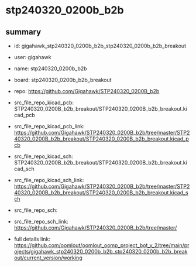 # stp240320_0200b_b2b
 
## summary 
* id: gigahawk_stp240320_0200b_b2b_stp240320_0200b_b2b_breakout
* user: gigahawk
* name: stp240320_0200b_b2b
* board: stp240320_0200b_b2b_breakout
* repo: https://github.com/Gigahawk/STP240320_0200B_b2b
* src_file_repo_kicad_pcb: STP240320_0200B_b2b_breakout/STP240320_0200B_b2b_breakout.kicad_pcb
* src_file_repo_kicad_pcb_link: https://github.com/Gigahawk/STP240320_0200B_b2b/tree/master/STP240320_0200B_b2b_breakout/STP240320_0200B_b2b_breakout.kicad_pcb
* src_file_repo_kicad_sch: STP240320_0200B_b2b_breakout/STP240320_0200B_b2b_breakout.kicad_sch
* src_file_repo_kicad_sch_link: https://github.com/Gigahawk/STP240320_0200B_b2b/tree/master/STP240320_0200B_b2b_breakout/STP240320_0200B_b2b_breakout.kicad_sch

* src_file_repo_sch: 
* src_file_repo_sch_link: https://github.com/Gigahawk/STP240320_0200B_b2b/tree/master/
* full details link: https://github.com/oomlout/oomlout_oomp_project_bot_v_2/tree/main/projects/gigahawk_stp240320_0200b_b2b_stp240320_0200b_b2b_breakout/current_version/working  







